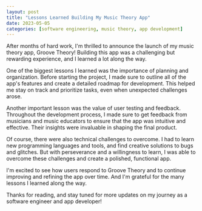 ```yaml
---
layout: post
title: "Lessons Learned Building My Music Theory App"
date: 2023-05-05
categories: [software engineering, music theory, app development]
---
```


After months of hard work, I'm thrilled to announce the launch of my music theory app, Groove Theory! Building this app was a challenging but rewarding experience, and I learned a lot along the way.

One of the biggest lessons I learned was the importance of planning and organization. Before starting the project, I made sure to outline all of the app's features and create a detailed roadmap for development. This helped me stay on track and prioritize tasks, even when unexpected challenges arose.

Another important lesson was the value of user testing and feedback. Throughout the development process, I made sure to get feedback from musicians and music educators to ensure that the app was intuitive and effective. Their insights were invaluable in shaping the final product.

Of course, there were also technical challenges to overcome. I had to learn new programming languages and tools, and find creative solutions to bugs and glitches. But with perseverance and a willingness to learn, I was able to overcome these challenges and create a polished, functional app.

I'm excited to see how users respond to Groove Theory and to continue improving and refining the app over time. And I'm grateful for the many lessons I learned along the way.

Thanks for reading, and stay tuned for more updates on my journey as a software engineer and app developer!
